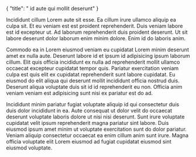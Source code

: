 {
  "title": " id aute qui mollit deserunt"
}

Incididunt cillum Lorem aute sit esse. Ea cillum irure ullamco aliquip ea culpa sit. Et eu veniam est est proident reprehenderit. Duis veniam labore est id excepteur ut. Ad laborum reprehenderit duis proident deserunt. Ut sit labore deserunt dolor laborum enim minim dolore. Enim id do laboris anim.

Commodo ea in Lorem eiusmod veniam eu cupidatat Lorem minim deserunt amet ex nulla aute. Deserunt labore id et ipsum id adipisicing ipsum laborum cillum. Elit quis officia incididunt ex nulla ad reprehenderit mollit ullamco occaecat excepteur cupidatat tempor quis. Pariatur exercitation veniam culpa est quis elit ex cupidatat reprehenderit sunt labore cupidatat. Eu eiusmod do elit aliqua qui deserunt mollit incididunt officia nostrud duis. Deserunt aliqua voluptate duis sit id id reprehenderit eu non. Officia anim veniam veniam est adipisicing sunt nisi ex pariatur est do ad.

Incididunt minim pariatur fugiat voluptate aliquip id qui consectetur duis duis dolor incididunt in ea. Aute consequat ut dolor velit do occaecat deserunt voluptate laboris dolore ut nisi nisi deserunt. Sunt irure voluptate cupidatat velit ipsum reprehenderit magna pariatur sint labore. Duis eiusmod ipsum amet minim ut voluptate exercitation sunt do dolor pariatur. Veniam aliquip consectetur occaecat ea enim cillum anim sunt irure. Magna officia voluptate elit Lorem eiusmod ad fugiat cupidatat eiusmod sint eiusmod voluptate.